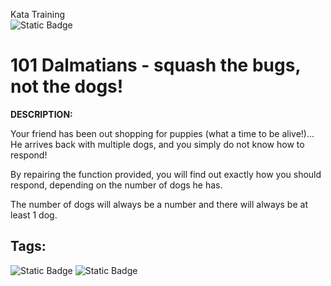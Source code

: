 Kata Training <br>
![Static Badge](https://img.shields.io/badge/8kyu%20-%20black?style=flat&logo=codewars&labelColor=B1361E&color=black)

# 101 Dalmatians - squash the bugs, not the dogs!

**DESCRIPTION:**<br>

Your friend has been out shopping for puppies (what a time to be alive!)... He arrives back with multiple dogs, and you simply do not know how to respond!

By repairing the function provided, you will find out exactly how you should respond, depending on the number of dogs he has.

The number of dogs will always be a number and there will always be at least 1 dog.


## Tags:

![Static Badge](https://img.shields.io/badge/fundamentals%20-%20purple?style=plastic) ![Static Badge](https://img.shields.io/badge/debuggin%20-%20darkcyan?style=plastic)
